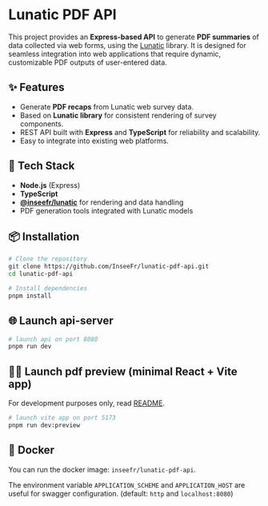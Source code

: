 # Lunatic PDF API

This project provides an **Express-based API** to generate **PDF summaries** of data collected via web forms, using the [Lunatic](https://github.com/InseeFr/lunatic) library. It is designed for seamless integration into web applications that require dynamic, customizable PDF outputs of user-entered data.

## ✨ Features

- Generate **PDF recaps** from Lunatic web survey data.
- Based on **Lunatic library** for consistent rendering of survey components.
- REST API built with **Express** and **TypeScript** for reliability and scalability.
- Easy to integrate into existing web platforms.

## 🚀 Tech Stack

- **Node.js** (Express)
- **TypeScript**
- **[@inseefr/lunatic](https://github.com/InseeFr/lunatic)** for rendering and data handling
- PDF generation tools integrated with Lunatic models

## 📦 Installation

```bash
# Clone the repository
git clone https://github.com/InseeFr/lunatic-pdf-api.git
cd lunatic-pdf-api

# Install dependencies
pnpm install
```

## 🌐 Launch api-server

```bash
# launch api on port 8080
pnpm run dev
```

## 👩‍💻 Launch pdf preview (minimal React + Vite app)

For development purposes only, read [README](./src/preview/README.md).

```bash
# launch vite app on port 5173
pnpm run dev:preview
```

## 🐋 Docker

You can run the docker image: `inseefr/lunatic-pdf-api`.

The environment variable `APPLICATION_SCHEME` and `APPLICATION_HOST` are useful for swagger configuration. (default: `http` and `localhost:8080`)
